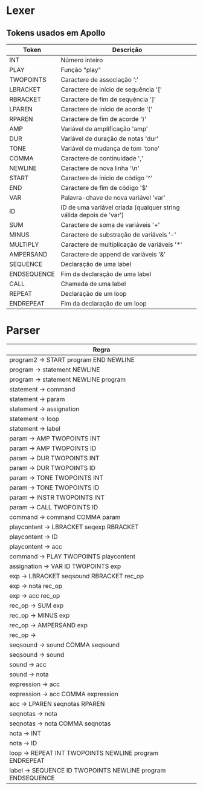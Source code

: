 # Lexer

## Tokens usados em Apollo

| Token | Descrição  |
|---|---|
| INT | Número inteiro  |
| PLAY | Função "play"  |
| TWOPOINTS | Caractere de associação ':'  |
| LBRACKET | Caractere de início de sequência '['  |
| RBRACKET | Caractere de fim de sequência ']'  |
| LPAREN | Caractere de início de acorde '('  |
| RPAREN | Caractere de fim de acorde ')'  |
| AMP | Variável de amplificação 'amp'  |
| DUR | Variável de duração de notas 'dur'  |
| TONE | Variável de mudança de tom 'tone'  |
| COMMA | Caractere de continuidade ','  |
| NEWLINE | Caractere de nova linha '\n'  |
| START | Caractere de ínicio de código '^'  |
| END | Caractere de fim de código '$'  |
| VAR | Palavra-chave de nova variável 'var' |
| ID | ID de uma variável criada (qualquer string válida depois de 'var') |
| SUM | Caractere de soma de variáveis '+' |
| MINUS | Caractere de substração de variáveis '-'  |
| MULTIPLY | Caractere de multiplicação de variáveis '*'  |
| AMPERSAND | Caractere de append de variáveis '&'  |
| SEQUENCE | Declaração de uma label  |
| ENDSEQUENCE | Fim da declaração de uma label  |
| CALL | Chamada de uma label  |
| REPEAT | Declaração de um loop  |
| ENDREPEAT | Fim da declaração de um loop  |

# Parser

| Regra |
|---|
| program2 -> START program END NEWLINE |
| program -> statement NEWLINE |
| program -> statement NEWLINE program |
| statement -> command |
| statement -> param |
| statement -> assignation |
| statement -> loop |
| statement -> label |
| param -> AMP TWOPOINTS INT |
| param -> AMP TWOPOINTS ID |
| param -> DUR TWOPOINTS INT |
| param -> DUR TWOPOINTS ID |
| param -> TONE TWOPOINTS INT |
| param -> TONE TWOPOINTS ID |
| param -> INSTR TWOPOINTS INT |
| param -> CALL TWOPOINTS ID |
| command -> command COMMA param |
| playcontent -> LBRACKET seqexp RBRACKET |
| playcontent -> ID |
| playcontent -> acc |
| command -> PLAY TWOPOINTS playcontent |
| assignation -> VAR ID TWOPOINTS exp |
| exp -> LBRACKET seqsound RBRACKET rec_op |
| exp -> nota rec_op |
| exp -> acc rec_op |
| rec_op -> SUM exp |
| rec_op -> MINUS exp |
| rec_op -> AMPERSAND exp |
| rec_op -> |
| seqsound -> sound COMMA seqsound|
| seqsound -> sound |
| sound -> acc |
| sound -> nota |
| expression -> acc |
| expression -> acc COMMA expression |
| acc -> LPAREN seqnotas RPAREN |
| seqnotas -> nota |
| seqnotas -> nota COMMA seqnotas |
| nota -> INT |
| nota -> ID |
| loop -> REPEAT INT TWOPOINTS NEWLINE program ENDREPEAT |
| label -> SEQUENCE ID TWOPOINTS NEWLINE program ENDSEQUENCE |